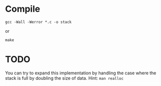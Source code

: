 # Compile`gcc -Wall -Werror *.c -o stack`or `make`# TODOYou can try to expand this implementation by handling the case where the stackis full by doubling the size of data.Hint: `man realloc`
